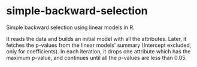 # simple-backward-selection
Simple backward selection using linear models in R.

It reads the data and builds an initial model with all the attributes. Later, it fetches the p-values from the linear models' summary (Intercept excluded, only for coefficients). 
In each iteration, it drops one attribute which has the maximum p-value, and continues until all the p-values are less than 0.05.
